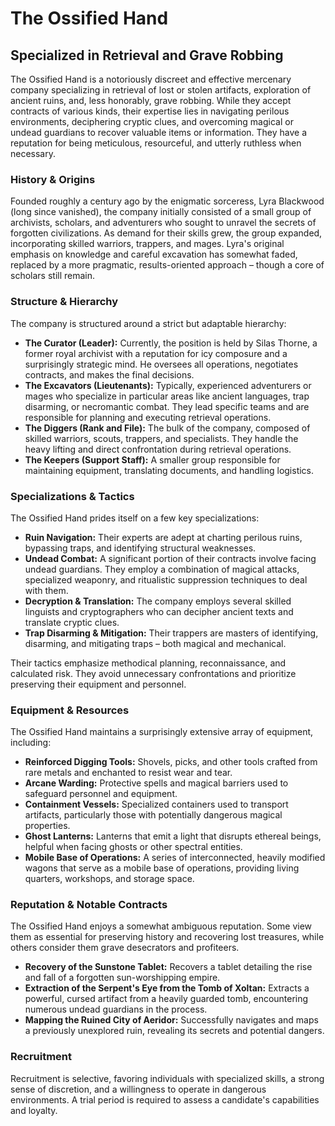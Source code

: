 # The Ossified Hand

## Specialized in Retrieval and Grave Robbing

The Ossified Hand is a notoriously discreet and effective mercenary company specializing in retrieval of lost or stolen artifacts, exploration of ancient ruins, and, less honorably, grave robbing. While they accept contracts of various kinds, their expertise lies in navigating perilous environments, deciphering cryptic clues, and overcoming magical or undead guardians to recover valuable items or information. They have a reputation for being meticulous, resourceful, and utterly ruthless when necessary.

### History & Origins

Founded roughly a century ago by the enigmatic sorceress, Lyra Blackwood (long since vanished), the company initially consisted of a small group of archivists, scholars, and adventurers who sought to unravel the secrets of forgotten civilizations. As demand for their skills grew, the group expanded, incorporating skilled warriors, trappers, and mages. Lyra's original emphasis on knowledge and careful excavation has somewhat faded, replaced by a more pragmatic, results-oriented approach – though a core of scholars still remain.

### Structure & Hierarchy

The company is structured around a strict but adaptable hierarchy:

*   **The Curator (Leader):** Currently, the position is held by Silas Thorne, a former royal archivist with a reputation for icy composure and a surprisingly strategic mind. He oversees all operations, negotiates contracts, and makes the final decisions.
*   **The Excavators (Lieutenants):**  Typically, experienced adventurers or mages who specialize in particular areas like ancient languages, trap disarming, or necromantic combat. They lead specific teams and are responsible for planning and executing retrieval operations.
*   **The Diggers (Rank and File):** The bulk of the company, composed of skilled warriors, scouts, trappers, and specialists. They handle the heavy lifting and direct confrontation during retrieval operations.
*   **The Keepers (Support Staff):**  A smaller group responsible for maintaining equipment, translating documents, and handling logistics.

### Specializations & Tactics

The Ossified Hand prides itself on a few key specializations:

*   **Ruin Navigation:** Their experts are adept at charting perilous ruins, bypassing traps, and identifying structural weaknesses.
*   **Undead Combat:** A significant portion of their contracts involve facing undead guardians. They employ a combination of magical attacks, specialized weaponry, and ritualistic suppression techniques to deal with them.
*   **Decryption & Translation:** The company employs several skilled linguists and cryptographers who can decipher ancient texts and translate cryptic clues.
*   **Trap Disarming & Mitigation:** Their trappers are masters of identifying, disarming, and mitigating traps – both magical and mechanical.

Their tactics emphasize methodical planning, reconnaissance, and calculated risk. They avoid unnecessary confrontations and prioritize preserving their equipment and personnel.

### Equipment & Resources

The Ossified Hand maintains a surprisingly extensive array of equipment, including:

*   **Reinforced Digging Tools:** Shovels, picks, and other tools crafted from rare metals and enchanted to resist wear and tear.
*   **Arcane Warding:** Protective spells and magical barriers used to safeguard personnel and equipment.
*   **Containment Vessels:** Specialized containers used to transport artifacts, particularly those with potentially dangerous magical properties.
*   **Ghost Lanterns:** Lanterns that emit a light that disrupts ethereal beings, helpful when facing ghosts or other spectral entities.
*   **Mobile Base of Operations:** A series of interconnected, heavily modified wagons that serve as a mobile base of operations, providing living quarters, workshops, and storage space.

### Reputation & Notable Contracts

The Ossified Hand enjoys a somewhat ambiguous reputation. Some view them as essential for preserving history and recovering lost treasures, while others consider them grave desecrators and profiteers. 

*   **Recovery of the Sunstone Tablet:** Recovers a tablet detailing the rise and fall of a forgotten sun-worshipping empire.
*   **Extraction of the Serpent's Eye from the Tomb of Xoltan:** Extracts a powerful, cursed artifact from a heavily guarded tomb, encountering numerous undead guardians in the process.
*   **Mapping the Ruined City of Aeridor:** Successfully navigates and maps a previously unexplored ruin, revealing its secrets and potential dangers.

### Recruitment

Recruitment is selective, favoring individuals with specialized skills, a strong sense of discretion, and a willingness to operate in dangerous environments. A trial period is required to assess a candidate's capabilities and loyalty.
